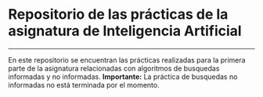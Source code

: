# Repositorio de las prácticas de la asignatura de Inteligencia Artificial
* * *
En este repositorio se encuentran las prácticas realizadas para la primera parte de la asignatura relacionadas con algoritmos de busquedas informadas y no informadas.
**Importante:** La práctica de busquedas no informadas no está terminada por el momento.
